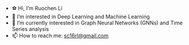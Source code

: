 - ⚽ Hi, I’m Ruochen Li
- 👀 I’m interested in Deep Learning and Machine Learning
- 🌱 I’m currently interested in Graph Neural Networks (GNNs) and Time Series analysis
- 📫 How to reach me: sc16rl@gmail.com

<!---
Carrotsniper/Carrotsniper is a ✨ special ✨ repository because its `README.md` (this file) appears on your GitHub profile.
You can click the Preview link to take a look at your changes.
--->
